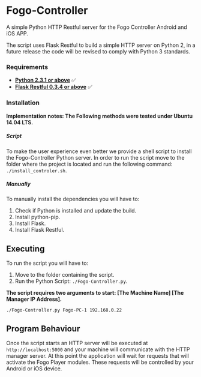 # Fogo-Controller
A simple Python HTTP Restful server for the Fogo Controller Android and iOS APP.

The script uses Flask Restful to build a simple HTTP server on Python 2, in a
future release the code will be revised to comply with Python 3 standards. 

### Requirements ###

* **[Python 2.3.1 or above](https://www.python.org/)** :white_check_mark:
* **[Flask Restful 0.3.4 or above](http://flask-restful-cn.readthedocs.io/en/0.3.4/)** :white_check_mark:

### Installation ###

**Implementation notes: The Following methods were tested under Ubuntu 14.04 LTS.**

##### Script #####

To make the user experience even better we provide a shell script to install the Fogo-Controller Python server.
In order to run the script move to the folder where the project is located and run the following command: `./install_controler.sh`.

##### Manually #####

To manually install the dependencies you will have to:

1. Check if Python is installed and update the build.
2. Install python-pip.
3. Install Flask.
4. Install Flask Restful.

## Executing

To run the script you will have to:

1. Move to the folder containing the script.
2. Run the Python Script: `./Fogo-Controller.py`.

**The script requires two arguments to start: [The Machine Name] [The Manager IP Address].**

```
./Fogo-Controller.py Fogo-PC-1 192.168.0.22
```

## Program Behaviour

Once the script starts an HTTP server will be executed at `http://localhost:5000` and your machine will communicate with the HTTP manager server. At this point the application will wait for requests that will activate the Fogo Player modules. These requests will be controlled by your Android or iOS device.

